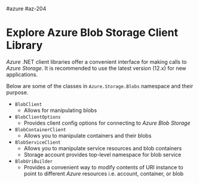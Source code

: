 #azure #az-204 

# Explore Azure Blob Storage Client Library
*Azure* .NET client libraries offer a convenient interface for making calls to *Azure Storage*.
It is recommended to use the latest version (12.x) for new applications.

Below are some of the classes in `Azure.Storage.Blobs` namespace and their purpose.
- `BlobClient`
	- Allows for manipulating blobs
- `BlobClientOptions`
	- Provides client config options for connecting to *Azure Blob Storage*
- `BlobContainerClient`
	- Allows you to manipulate containers and their blobs
- `BlobServiceClient`
	- Allows you to manipulate service resources and blob containers
	- Storage account provides top-level namespace for blob service
- `BlobUriBuilder`
	- Provides a convenient way to modify contents of URI instance to point to different *Azure* resources i.e. account, container, or blob